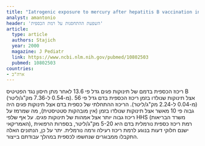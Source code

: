 ```yaml
---
title: "Iatrogenic exposure to mercury after hepatitis B vaccination in preterm infants"
analyst: amantonio
header: 'השפעת ההתחסנות על רמת הכספית'
article:
  type: article
  authors: Stajich
  year: 2000
  magazine: J Pediatr
  link: https://www.ncbi.nlm.nih.gov/pubmed/10802503
  pubmed: 10802503
countries:
- ארה"ב
---
```


ריכוז הכספית בדמם של תינוקות פגים גדל פי 13.6 לאחר מתן חיסון נגד הפטיטיס B (מ-0.54 ל-7.36 מק"ג/ליטר). אצל תינוקות שנולדו בזמן ריכוז הכספית בדם גדל פי 56 (מ-0.04 ל-2.24 מק"ג/ליטר).
הריכוז ההתחלתי של כספית בדם אצל תינוקות פגים היה גבוה פי 10 מאשר אצל תינוקות שנולדו בזמן (אין מובהקות סטטיסטית), מה שמרמז על ריכוז גבוה יותר אצל אמהות של תינוקות פגים. על אף שלפי HHS (משרד הבריאות האמריקאי), רמת ריכוז כספית נורמלית בדם היא 5-20 מק"ג/ליטר, בספרות הרפואית ישנם חלוקי דעות בנוגע לרמת ריכוז רעילה ורמה נורמלית. יתר על כן, הנתונים האלה התקבלו ממבוגרים שנחשפו לכספית במהלך עבודתם בייצור.
